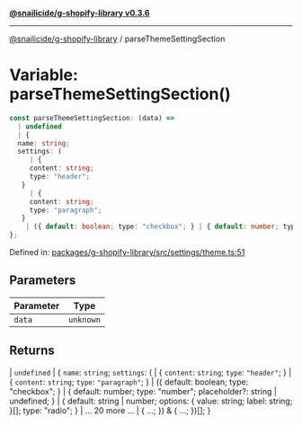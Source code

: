 [**@snailicide/g-shopify-library v0.3.6**](../README.md)

---

[@snailicide/g-shopify-library](../README.md) / parseThemeSettingSection

# Variable: parseThemeSettingSection()

```ts
const parseThemeSettingSection: (data) =>
  | undefined
  | {
  name: string;
  settings: (
     | {
     content: string;
     type: "header";
   }
     | {
     content: string;
     type: "paragraph";
   }
    | ({ default: boolean; type: "checkbox"; } | { default: number; type: "number"; placeholder?: string | undefined; } | { default: string | number; options: { value: string; label: string; }[]; type: "radio"; } | ... 20 more ... | { ...; }) & { ...; })[];
};
```

Defined in:
[packages/g-shopify-library/src/settings/theme.ts:51](https://github.com/gbtunney/snailicide-monorepo/blob/master/packages/g-shopify-library/src/settings/theme.ts#L51)

## Parameters

| Parameter | Type      |
| --------- | --------- |
| `data`    | `unknown` |

## Returns

| `undefined` | { `name`: `string`; `settings`: ( | { `content`: `string`;
`type`: `"header"`; } | { `content`: `string`; `type`: `"paragraph"`; } | ({
default: boolean; type: "checkbox"; } | { default: number; type: "number";
placeholder?: string | undefined; } | { default: string | number; options: {
value: string; label: string; }\[]; type: "radio"; } | ... 20 more ... | { ...;
}) & { ...; })\[]; }
